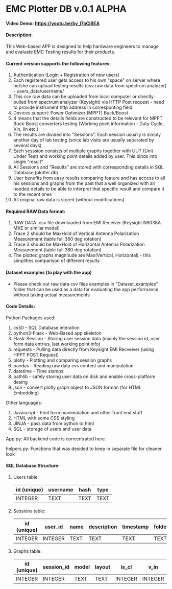 # EMC Plotter DB v.0.1 ALPHA
#### Video Demo: https://youtu.be/by_l7aCjBEA
#### Description:
This Web-based APP is designed to help hardware engineers to manage and evaluate EMC Testing results for their products. 



#### Current version supports the following features:
1. Authentication (Login + Registration of new users)
2. Each registered user gets access to his own "space" on server where he/she can upload testing results (csv raw data from spectrum analyzer) - users_data/username/
3. This csv raw data can be uploaded from local computer or directly pulled from spectrum analyzer (Keysight) via HTTP Post request - need to provide instrument http address in corresponting field
4. Devices support: Power Optimizer (MPPT) Buck/Boost
5. 4 means that the details fields are constructed to be relevant for MPPT Buck-Boost converters testing (Working point information - Duty Cycle, Vin, Iin etc.)
5. The results are divided into "Sessions". Each session usually is simply another day of lab testing (since lab visits are usually separated by several days)
6. Each sesssion consists of multiple graphs together with UUT (Unit Under Test) and working point details added by user. This binds into single "result"
7. All Sessions and "Results" are stored with corresponding details in SQL Database (plotter.db) 
8. User benefits from easy results comparing feature and has access to all his sessions and graphs from the past that a well organized with all needed details to be able to interpret that specific result and compare it to the recent ones
9. All original raw data is stored (without modifications)


#### Required RAW Data format:
1. RAW DATA .csv file downloaded from EMI Receiver (Keysight N9038A MXE or similar model)
2. Trace 2 should be MaxHold of Vertical Antenna Polarization Measurement (table full 360 deg rotation)
3. Trace 3 should be MaxHold of Horizontal Antenna Polarization Measurement (table full 360 deg rotation)
4. The plotted graphs magnitude are Max(Vertical, Horizontal) - this simplifies comparison of different results

#### Dataset examples (to play with the app)
 - Please check out raw data csv files examples in "Dataset_examples" folder that can be used as a data for evaluating the app performance without taking actual measurements

#### Code Details:
Python Packages used:
1. cs50 - SQL Database interation
2. python3-Flask - Web-Based app skeleton
3. Flask-Session - Storing user session data (mainly the session id, user form data entries, last working point info)
4. requests - Pulling data directly from Keysight EMI Recveiver (using HPPT POST Request)
5. plotly - Plotting and comparing session graphs
6. pandas - Reading raw data cvs content and manipulation
7. datetime - Time stamps
8. pathlib - safely storing user data on disk and enable cross-platform desing
9. json - convert plotly graph object to JSON forman (for HTML Embedding)

Other languages:
1. Javascript - html form manimulation and other front end stuff
2. HTML with some CSS styling
3. JINJA - pass data from python to html
4. SQL - storage of users and user data

App.py:
    All backend code is concentrated here. 

helpers.py:
    Functions that was desided to keep in separate file for cleaner look

#### SQL Database Structure:
1. Users table:

    | id (unique) | username | hash | type |
    | ---         | ---      | ---  | ---  |
    | INTEGER     | TEXT     | TEXT | TEXT |

2. Sessions table:
    
    | id (unique) | user_id | name | description | timestamp | folder |
    | ---         | ---     | ---  | ---         | ---       | ---    |
    | INTEGER     | INTEGER | TEXT | TEXT        | TEXT      | TEXT   |
 

3. Graphs table:
    
    | id (unique) | session_id | model | layout | is_cl   | v_in    | v_out   | i_in  | i_load | dc    | power   | mode | comment | filename | timestamp | is_final |
    |     ---     | ---        | ---   | ---    | ---     | ---     | ---     | ---   | ---    | ---   | ---     | ---  | ---     | ---      | ---       | --- |
    | INTEGER     | INTEGER    | TEXT  | TEXT   | INTEGER | INTEGER | INTEGER | FLOAT | FLOAT  | FLOAT | INTEGER | TEXT | TEXT    | TEXT     |           | INTEGER  |



